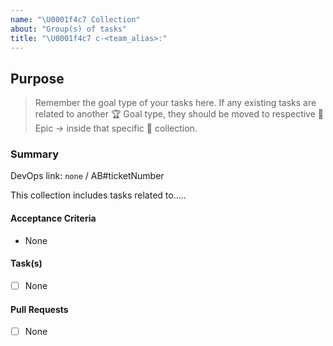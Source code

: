 ```yaml
---
name: "\U0001f4c7 Collection"
about: "Group(s) of tasks"
title: "\U0001f4c7 c-<team_alias>:"
---
```


## Purpose

> Remember the goal type of your tasks here. If any existing tasks are related to another :trophy: Goal type, they should be moved to respective :crown: Epic ->  inside that specific :card_index: collection.

### Summary

DevOps link: `none` / AB#ticketNumber

This collection includes tasks related to..... <!-- Summarise overall reason for tasks in this collection -->

#### Acceptance Criteria

- None

#### Task(s)

- [ ] None

#### Pull Requests

- [ ] None

